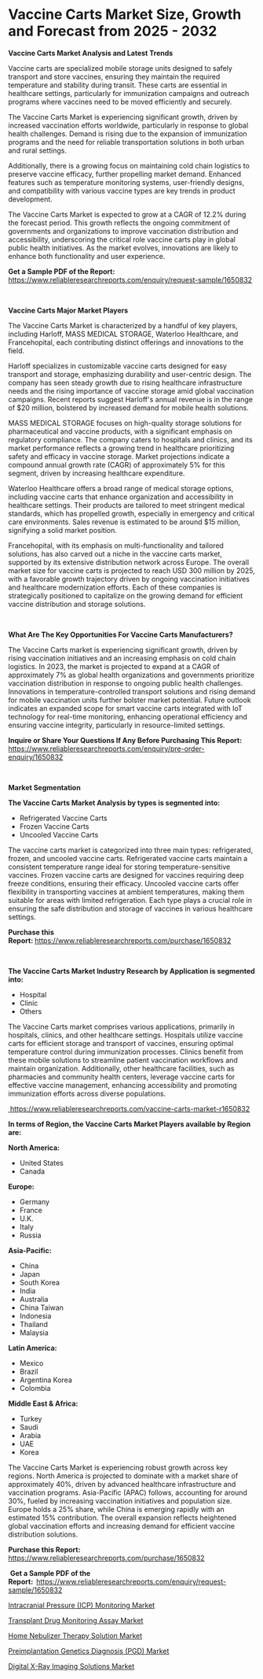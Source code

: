 <p><h1>Vaccine Carts Market Size, Growth and Forecast from 2025 - 2032</h1></p><p><strong>Vaccine Carts Market Analysis and Latest Trends</strong></p>
<p><p>Vaccine carts are specialized mobile storage units designed to safely transport and store vaccines, ensuring they maintain the required temperature and stability during transit. These carts are essential in healthcare settings, particularly for immunization campaigns and outreach programs where vaccines need to be moved efficiently and securely. </p><p>The Vaccine Carts Market is experiencing significant growth, driven by increased vaccination efforts worldwide, particularly in response to global health challenges. Demand is rising due to the expansion of immunization programs and the need for reliable transportation solutions in both urban and rural settings. </p><p>Additionally, there is a growing focus on maintaining cold chain logistics to preserve vaccine efficacy, further propelling market demand. Enhanced features such as temperature monitoring systems, user-friendly designs, and compatibility with various vaccine types are key trends in product development. </p><p>The Vaccine Carts Market is expected to grow at a CAGR of 12.2% during the forecast period. This growth reflects the ongoing commitment of governments and organizations to improve vaccination distribution and accessibility, underscoring the critical role vaccine carts play in global public health initiatives. As the market evolves, innovations are likely to enhance both functionality and user experience.</p></p>
<p><strong>Get a Sample PDF of the Report:&nbsp;</strong> <a href="https://www.reliableresearchreports.com/enquiry/request-sample/1650832?utm_campaign=16&utm_medium=2&utm_source=Github&utm_content=ia&utm_term=03032025&utm_id=vaccine-carts">https://www.reliableresearchreports.com/enquiry/request-sample/1650832</a></p>
<p>&nbsp;</p>
<p><strong>Vaccine Carts Major Market Players</strong></p>
<p><p>The Vaccine Carts Market is characterized by a handful of key players, including Harloff, MASS MEDICAL STORAGE, Waterloo Healthcare, and Francehopital, each contributing distinct offerings and innovations to the field.</p><p>Harloff specializes in customizable vaccine carts designed for easy transport and storage, emphasizing durability and user-centric design. The company has seen steady growth due to rising healthcare infrastructure needs and the rising importance of vaccine storage amid global vaccination campaigns. Recent reports suggest Harloff's annual revenue is in the range of $20 million, bolstered by increased demand for mobile health solutions.</p><p>MASS MEDICAL STORAGE focuses on high-quality storage solutions for pharmaceutical and vaccine products, with a significant emphasis on regulatory compliance. The company caters to hospitals and clinics, and its market performance reflects a growing trend in healthcare prioritizing safety and efficacy in vaccine storage. Market projections indicate a compound annual growth rate (CAGR) of approximately 5% for this segment, driven by increasing healthcare expenditure.</p><p>Waterloo Healthcare offers a broad range of medical storage options, including vaccine carts that enhance organization and accessibility in healthcare settings. Their products are tailored to meet stringent medical standards, which has propelled growth, especially in emergency and critical care environments. Sales revenue is estimated to be around $15 million, signifying a solid market position.</p><p>Francehopital, with its emphasis on multi-functionality and tailored solutions, has also carved out a niche in the vaccine carts market, supported by its extensive distribution network across Europe. The overall market size for vaccine carts is projected to reach USD 300 million by 2025, with a favorable growth trajectory driven by ongoing vaccination initiatives and healthcare modernization efforts. Each of these companies is strategically positioned to capitalize on the growing demand for efficient vaccine distribution and storage solutions.</p></p>
<p>&nbsp;</p>
<p><strong>What Are The Key Opportunities For Vaccine Carts Manufacturers?</strong></p>
<p><p>The Vaccine Carts market is experiencing significant growth, driven by rising vaccination initiatives and an increasing emphasis on cold chain logistics. In 2023, the market is projected to expand at a CAGR of approximately 7% as global health organizations and governments prioritize vaccination distribution in response to ongoing public health challenges. Innovations in temperature-controlled transport solutions and rising demand for mobile vaccination units further bolster market potential. Future outlook indicates an expanded scope for smart vaccine carts integrated with IoT technology for real-time monitoring, enhancing operational efficiency and ensuring vaccine integrity, particularly in resource-limited settings.</p></p>
<p><strong>Inquire or Share Your Questions If Any Before Purchasing This Report:</strong> <a href="https://www.reliableresearchreports.com/enquiry/pre-order-enquiry/1650832?utm_campaign=16&utm_medium=2&utm_source=Github&utm_content=ia&utm_term=03032025&utm_id=vaccine-carts">https://www.reliableresearchreports.com/enquiry/pre-order-enquiry/1650832</a></p>
<p>&nbsp;</p>
<p><strong>Market Segmentation</strong></p>
<p><strong>The Vaccine Carts Market Analysis by types is segmented into:</strong></p>
<p><ul><li>Refrigerated Vaccine Carts</li><li>Frozen Vaccine Carts</li><li>Uncooled Vaccine Carts</li></ul></p>
<p><p>The vaccine carts market is categorized into three main types: refrigerated, frozen, and uncooled vaccine carts. Refrigerated vaccine carts maintain a consistent temperature range ideal for storing temperature-sensitive vaccines. Frozen vaccine carts are designed for vaccines requiring deep freeze conditions, ensuring their efficacy. Uncooled vaccine carts offer flexibility in transporting vaccines at ambient temperatures, making them suitable for areas with limited refrigeration. Each type plays a crucial role in ensuring the safe distribution and storage of vaccines in various healthcare settings.</p></p>
<p><strong>Purchase this Report:&nbsp;</strong><a href="https://www.reliableresearchreports.com/purchase/1650832?utm_campaign=16&utm_medium=2&utm_source=Github&utm_content=ia&utm_term=03032025&utm_id=vaccine-carts">https://www.reliableresearchreports.com/purchase/1650832</a></p>
<p>&nbsp;</p>
<p><strong>The Vaccine Carts Market Industry Research by Application is segmented into:</strong></p>
<p><ul><li>Hospital</li><li>Clinic</li><li>Others</li></ul></p>
<p><p>The Vaccine Carts market comprises various applications, primarily in hospitals, clinics, and other healthcare settings. Hospitals utilize vaccine carts for efficient storage and transport of vaccines, ensuring optimal temperature control during immunization processes. Clinics benefit from these mobile solutions to streamline patient vaccination workflows and maintain organization. Additionally, other healthcare facilities, such as pharmacies and community health centers, leverage vaccine carts for effective vaccine management, enhancing accessibility and promoting immunization efforts across diverse populations.</p></p>
<p><a href="https://www.reliableresearchreports.com/vaccine-carts-market-r1650832?utm_campaign=16&utm_medium=2&utm_source=Github&utm_content=ia&utm_term=03032025&utm_id=vaccine-carts">&nbsp;https://www.reliableresearchreports.com/vaccine-carts-market-r1650832</a></p>
<p><strong>In terms of Region, the Vaccine Carts Market Players available by Region are:</strong></p>
<p>
    <p> <strong> North America: </strong>
        <ul>
            <li>United States</li>
            <li>Canada</li>
        </ul>
        </p> 
    <p> <strong> Europe: </strong>
        <ul>
            <li>Germany</li>
            <li>France</li>
            <li>U.K.</li>
            <li>Italy</li>
            <li>Russia</li>
        </ul>
        </p> 
    <p> <strong> Asia-Pacific: </strong>
        <ul>
            <li>China</li>
            <li>Japan</li>
            <li>South Korea</li>
            <li>India</li>
            <li>Australia</li>
            <li>China Taiwan</li>
            <li>Indonesia</li>
            <li>Thailand</li>
            <li>Malaysia</li>
        </ul>
        </p> 
    <p> <strong> Latin America: </strong>
        <ul>
            <li>Mexico</li>
            <li>Brazil</li>
            <li>Argentina Korea</li>
            <li>Colombia</li>
        </ul>
        </p> 
    <p> <strong> Middle East & Africa: </strong>
        <ul>
            <li>Turkey</li>
            <li>Saudi</li>
            <li>Arabia</li>
            <li>UAE</li>
            <li>Korea</li>
        </ul>
    </p>
    </p>
<p><p>The Vaccine Carts Market is experiencing robust growth across key regions. North America is projected to dominate with a market share of approximately 40%, driven by advanced healthcare infrastructure and vaccination programs. Asia-Pacific (APAC) follows, accounting for around 30%, fueled by increasing vaccination initiatives and population size. Europe holds a 25% share, while China is emerging rapidly with an estimated 15% contribution. The overall expansion reflects heightened global vaccination efforts and increasing demand for efficient vaccine distribution solutions.</p></p>
<p><strong>Purchase this Report: </strong><a href="https://www.reliableresearchreports.com/purchase/1650832?utm_campaign=16&utm_medium=2&utm_source=Github&utm_content=ia&utm_term=03032025&utm_id=vaccine-carts">https://www.reliableresearchreports.com/purchase/1650832</a></p>
<p>&nbsp;<strong>Get a Sample PDF of the Report:&nbsp;&nbsp;</strong><a href="https://www.reliableresearchreports.com/enquiry/request-sample/1650832?utm_campaign=16&utm_medium=2&utm_source=Github&utm_content=ia&utm_term=03032025&utm_id=vaccine-carts">https://www.reliableresearchreports.com/enquiry/request-sample/1650832</a></p>
<p><strong></strong></p>
<p><p><a href="https://github.com/hannajuana198484/Market-Research-Report-List-1/blob/main/intracranial-pressure-icp-monitoring-market.md?utm_campaign=16&utm_medium=2&utm_source=Github&utm_content=ia&utm_term=03032025&utm_id=vaccine-carts">Intracranial Pressure (ICP) Monitoring Market</a></p><p><a href="https://github.com/awalinfucci/Market-Research-Report-List-1/blob/main/transplant-drug-monitoring-assay-market.md?utm_campaign=16&utm_medium=2&utm_source=Github&utm_content=ia&utm_term=03032025&utm_id=vaccine-carts">Transplant Drug Monitoring Assay Market</a></p><p><a href="https://github.com/alanepetevi/Market-Research-Report-List-1/blob/main/home-nebulizer-therapy-solution-market.md?utm_campaign=16&utm_medium=2&utm_source=Github&utm_content=ia&utm_term=03032025&utm_id=vaccine-carts">Home Nebulizer Therapy Solution Market</a></p><p><a href="https://github.com/jolinolooman/Market-Research-Report-List-1/blob/main/preimplantation-genetics-diagnosis-pgd-market.md?utm_campaign=16&utm_medium=2&utm_source=Github&utm_content=ia&utm_term=03032025&utm_id=vaccine-carts">Preimplantation Genetics Diagnosis (PGD) Market</a></p><p><a href="https://github.com/zitanebeibit9/Market-Research-Report-List-1/blob/main/digital-x-ray-imaging-solutions-market.md?utm_campaign=16&utm_medium=2&utm_source=Github&utm_content=ia&utm_term=03032025&utm_id=vaccine-carts">Digital X-Ray Imaging Solutions Market</a></p></p>